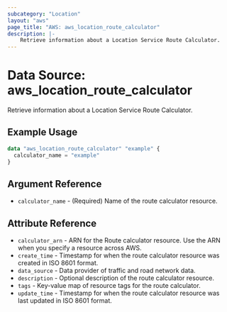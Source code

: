 ```yaml
---
subcategory: "Location"
layout: "aws"
page_title: "AWS: aws_location_route_calculator"
description: |-
    Retrieve information about a Location Service Route Calculator.
---
```


# Data Source: aws_location_route_calculator

Retrieve information about a Location Service Route Calculator.

## Example Usage

```terraform
data "aws_location_route_calculator" "example" {
  calculator_name = "example"
}
```

## Argument Reference

* `calculator_name` - (Required) Name of the route calculator resource.

## Attribute Reference

* `calculator_arn` - ARN for the Route calculator resource. Use the ARN when you specify a resource across AWS.
* `create_time` - Timestamp for when the route calculator resource was created in ISO 8601 format.
* `data_source` - Data provider of traffic and road network data.
* `description` - Optional description of the route calculator resource.
* `tags` - Key-value map of resource tags for the route calculator.
* `update_time` - Timestamp for when the route calculator resource was last updated in ISO 8601 format.

